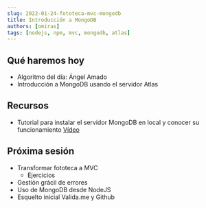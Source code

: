 ```yaml
---
slug: 2022-01-24-fototeca-mvc-mongodb
title: Introducción a MongoDB
authors: [omiras]
tags: [nodejs, npm, mvc, mongodb, atlas]
---
```


## Qué haremos hoy

- Algoritmo del día: Ángel Amado
- Introducción a MongoDB usando el servidor Atlas

## Recursos

- Tutorial para instalar el servidor MongoDB en local y conocer su funcionamiento [Vídeo](https://www.youtube.com/watch?v=lWMemPN9t6Q)

## Próxima sesión

- Transformar fototeca a MVC
  - Ejercicios
- Gestión grácil de errores
- Uso de MongoDB desde NodeJS
- Esquelto inicial Valida.me y Github
